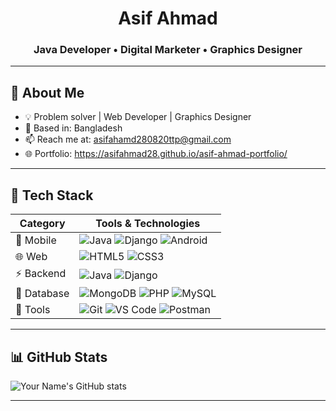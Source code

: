 <!-- Header -->
<h1 align="center">Asif Ahmad</h1>
<h3 align="center">Java Developer • Digital Marketer • Graphics Designer</h3>

---

## 🧠 About Me
- 💡 Problem solver | Web Developer | Graphics Designer
- 📍 Based in: Bangladesh  
- 📫 Reach me at: asifahamd280820ttp@gmail.com  
- 🌐 Portfolio: https://asifahmad28.github.io/asif-ahmad-portfolio/

---

## 🧩 Tech Stack

| Category         | Tools & Technologies                                                                 |
|------------------|---------------------------------------------------------------------------------------|
| 📱 Mobile         | ![Java](https://img.shields.io/badge/Java-007396?logo=java&logoColor=white) ![Django](https://img.shields.io/badge/Django-092E20?logo=django&logoColor=white) ![Android](https://img.shields.io/badge/Android-3DDC84?logo=android&logoColor=white) |
| 🌐 Web            | ![HTML5](https://img.shields.io/badge/HTML5-E34F26?logo=html5&logoColor=white) ![CSS3](https://img.shields.io/badge/CSS3-1572B6?logo=css3&logoColor=white) |
| ⚡ Backend         | ![Java](https://img.shields.io/badge/Java-007396?logo=java&logoColor=white) ![Django](https://img.shields.io/badge/Django-092E20?logo=django&logoColor=white) |
| 💾 Database        | ![MongoDB](https://img.shields.io/badge/MongoDB-47A248?logo=mongodb&logoColor=white) ![PHP](https://img.shields.io/badge/PHP-777BB4?logo=php&logoColor=white) ![MySQL](https://img.shields.io/badge/MySQL-4479A1?logo=mysql&logoColor=white) |
| 🧰 Tools           | ![Git](https://img.shields.io/badge/Git-F05032?logo=git&logoColor=white) ![VS Code](https://img.shields.io/badge/VS%20Code-007ACC?logo=visualstudiocode&logoColor=white) ![Postman](https://img.shields.io/badge/Postman-FF6C37?logo=postman&logoColor=white) |

---

## 📊 GitHub Stats
![Your Name's GitHub stats](https://github-readme-stats.vercel.app/api?username=YourUserName&show_icons=true&theme=tokyonight)

---
